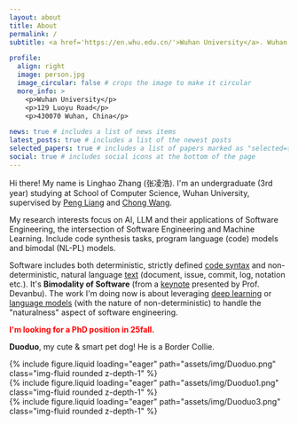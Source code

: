 ```yaml
---
layout: about
title: About
permalink: /
subtitle: <a href='https://en.whu.edu.cn/'>Wuhan University</a>. Wuhan, China. 

profile:
  align: right
  image: person.jpg
  image_circular: false # crops the image to make it circular
  more_info: >
    <p>Wuhan University</p>
    <p>129 Luoyu Road</p>
    <p>430070 Wuhan, China</p>

news: true # includes a list of news items
latest_posts: true # includes a list of the newest posts
selected_papers: true # includes a list of papers marked as "selected={true}"
social: true # includes social icons at the bottom of the page
---
```


Hi there! My name is Linghao Zhang (张凌浩). I'm an undergraduate (3rd year) studying at School of Computer Science, Wuhan University, supervised by [Peng Liang](https://www.researchgate.net/profile/Peng-Liang-4) and [Chong Wang](https://www.researchgate.net/profile/Chong-Wang-13).

My research interests focus on AI, LLM and their applications of Software Engineering, the intersection of Software Engineering and Machine Learning. Include code synthesis tasks, program language (code) models and bimodal (NL-PL) models. 

Software includes both deterministic, strictly defined <u>code syntax</u> and non-deterministic, natural language <u>text</u> (document, issue, commit, log, notation etc.). It's **Bimodality of Software** (from a [keynote](https://conf.researchr.org/info/saner-2024/keynote) presented by Prof. Devanbu). The work I'm doing now is about leveraging <u>deep learning</u> or <u>language models</u> (with the nature of non-deterministic) to handle the "naturalness" aspect of software engineering.

**<font color=Red>I'm looking for a PhD position in 25fall.</font>**

**Duoduo**, my cute & smart pet dog! He is a Border Collie.

<div class="row mt-3">
    <div class="col-sm mt-3 mt-md-0">
        {% include figure.liquid loading="eager" path="assets/img/Duoduo.png" class="img-fluid rounded z-depth-1" %}
    </div>
    <div class="col-sm mt-3 mt-md-0">
        {% include figure.liquid loading="eager" path="assets/img/Duoduo1.png" class="img-fluid rounded z-depth-1" %}
    </div>
    <div class="col-sm mt-3 mt-md-0">
        {% include figure.liquid loading="eager" path="assets/img/Duoduo3.png" class="img-fluid rounded z-depth-1" %}
    </div>
</div>

